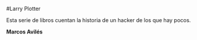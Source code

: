 #Larry Plotter

Esta serie de libros cuentan la historia de un hacker de los que hay pocos.

**Marcos Avilés**